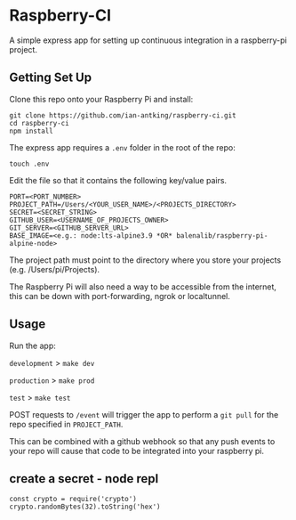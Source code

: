 # Raspberry-CI

A simple express app for setting up continuous integration in a raspberry-pi project.

## Getting Set Up

Clone this repo onto your Raspberry Pi and install:

```
git clone https://github.com/ian-antking/raspberry-ci.git
cd raspberry-ci
npm install
```

The express app requires a `.env` folder in the root of the repo:

```
touch .env
```

Edit the file so that it contains the following key/value pairs.

```
PORT=<PORT_NUMBER>
PROJECT_PATH=/Users/<YOUR_USER_NAME>/<PROJECTS_DIRECTORY>
SECRET=<SECRET_STRING>
GITHUB_USER=<USERNAME_OF_PROJECTS_OWNER>
GIT_SERVER=<GITHUB_SERVER_URL>
BASE_IMAGE=<e.g.: node:lts-alpine3.9 *OR* balenalib/raspberry-pi-alpine-node>
```

The project path must point to the directory where you store your projects (e.g. /Users/pi/Projects).

The Raspberry Pi will also need a way to be accessible from the internet, this can be down with port-forwarding, ngrok or localtunnel.

## Usage

Run the app:

`development` > `make dev`

`production` > `make prod`

`test` > `make test`

POST requests to `/event` will trigger the app to perform a `git pull` for the repo specified in `PROJECT_PATH`.

This can be combined with a github webhook so that any push events to your repo will cause that code to be integrated into your raspberry pi.

## create a secret - node repl

```
const crypto = require('crypto')
crypto.randomBytes(32).toString('hex')
```
